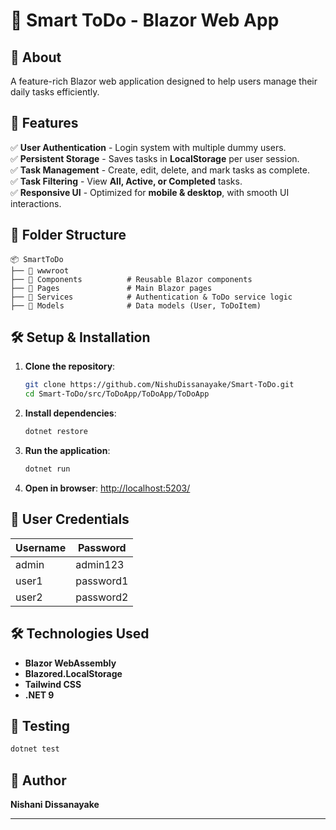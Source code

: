 # 📌 Smart ToDo - Blazor Web App

## 📝 About
A feature-rich Blazor web application designed to help users manage their daily tasks efficiently.

## 🚀 Features
✅ **User Authentication** - Login system with multiple dummy users. <br/>
✅ **Persistent Storage** - Saves tasks in **LocalStorage** per user session. <br/>
✅ **Task Management** - Create, edit, delete, and mark tasks as complete. <br/>
✅ **Task Filtering** - View **All, Active, or Completed** tasks. <br/>
✅ **Responsive UI** - Optimized for **mobile & desktop**, with smooth UI interactions. <br/>

## 📂 Folder Structure
```
📦 SmartToDo
├── 📁 wwwroot             
├── 📁 Components          # Reusable Blazor components
├── 📁 Pages               # Main Blazor pages
├── 📁 Services            # Authentication & ToDo service logic
├── 📁 Models              # Data models (User, ToDoItem)
```

## 🛠️ Setup & Installation
1. **Clone the repository**:
   ```sh
   git clone https://github.com/NishuDissanayake/Smart-ToDo.git
   cd Smart-ToDo/src/ToDoApp/ToDoApp/ToDoApp
   ```
2. **Install dependencies**:
   ```sh
   dotnet restore
   ```
3. **Run the application**:
   ```sh
   dotnet run
   ```
4. **Open in browser**: [http://localhost:5203/](http://localhost:5203/)

## 👤 User Credentials
| Username | Password |
|----------|---------|
| admin    | admin123 |
| user1    | password1 |
| user2    | password2 |

## 🛠️ Technologies Used
- **Blazor WebAssembly**
- **Blazored.LocalStorage**
- **Tailwind CSS**
- **.NET 9**

## 🧪 Testing
```sh
dotnet test
```

## 🎯 Author
**Nishani Dissanayake**

---


